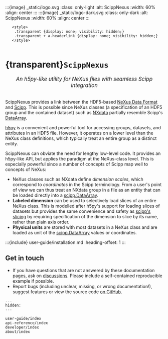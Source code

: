 :::{image} _static/logo.svg
:class: only-light
:alt: ScippNexus
:width: 60%
:align: center
:::
:::{image} _static/logo-dark.svg
:class: only-dark
:alt: ScippNexus
:width: 60%
:align: center
:::

```{raw} html
   <style>
    .transparent {display: none; visibility: hidden;}
    .transparent + a.headerlink {display: none; visibility: hidden;}
   </style>
```

```{role} transparent
```

# {transparent}`ScippNexus`

<div style="font-size:1.2em;font-style:italic;color:var(--pst-color-text-muted);text-align:center;">
  An h5py-like utility for NeXus files with seamless Scipp integration
  </br></br>
</div>

ScippNexus provides a link between the HDF5-based [NeXus Data Format](https://www.nexusformat.org/) and [Scipp](https://scipp.github.io/).
This is possible since NeXus classes (a specification of an HDF5 group and the contained dataset) such as [NXdata](https://manual.nexusformat.org/classes/base_classes/NXdata.html) partially resemble Scipp's [DataArray](https://scipp.github.io/user-guide/data-structures/data-structures.html#DataArray).

[h5py](https://docs.h5py.org/en/stable/) is a convenient and powerful tool for accessing groups, datasets, and attributes in an HDF5 file.
However, it operates on a lower level than the NeXus class definitions, which typically treat an entire group as a distinct entity.

ScippNexus can obviate the need for lengthy low-level code.
It provides an h5py-like API, but applies the paradigm at the NeXus-class level.
This is especially powerful since a number of concepts of Scipp map well to concepts of NeXus:

- NeXus classes such as NXdata define *dimension scales*, which correspond to *coordinates* in the Scipp terminology.
  From a user's point of view we can thus treat an NXdata group in a file as an entity that can be loaded directly into a [scipp.DataArray](https://scipp.github.io/user-guide/data-structures/data-structures.html#DataArray).
- **Labeled dimension** can be used to selectively load slices of an entire NeXus class.
  This is modelled after h5py's support for loading slices of datasets but provides the same convenience and safety as [scipp's slicing](https://scipp.github.io/user-guide/slicing.html) by requiring specification of the dimension to slice by its name, rather than plain axis order.
- **Physical units** are stored with most datasets in a NeXus class and are loaded as unit of the [scipp.DataArray](https://scipp.github.io/user-guide/data-structures/data-structures.html#DataArray) values or coordinates.

:::{include} user-guide/installation.md
:heading-offset: 1
:::

## Get in touch

- If you have questions that are not answered by these documentation pages, ask on [discussions](https://github.com/scipp/scippnexus/discussions). Please include a self-contained reproducible example if possible.
- Report bugs (including unclear, missing, or wrong documentation!), suggest features or view the source code [on GitHub](https://github.com/scipp/scippnexus).

```{toctree}
---
hidden:
---

user-guide/index
api-reference/index
developer/index
about/index
```
